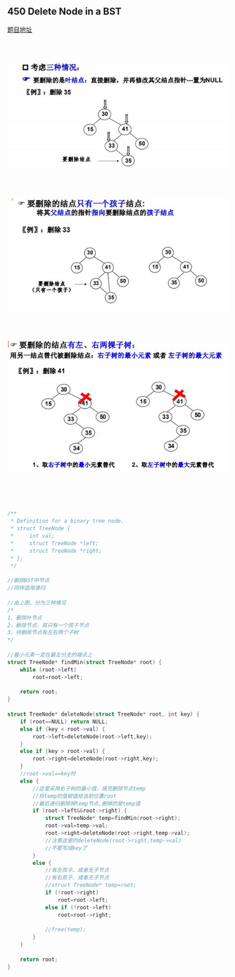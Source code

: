 ## 450  Delete Node in a BST
[题目地址](https://leetcode.com/problems/delete-node-in-a-bst/description/)
<br>
<br>
<br>
<br>

![](https://github.com/LUCY78765580/Day-Day-Leetcode/raw/master/screenshorts/BST001.jpg)

<br>
<br>

![](https://github.com/LUCY78765580/Day-Day-Leetcode/raw/master/screenshorts/BST002.jpg)

<br>
<br>

![](https://github.com/LUCY78765580/Day-Day-Leetcode/raw/master/screenshorts/BST003.jpg)


<br>
<br>
<br>

```c
/**
 * Definition for a binary tree node.
 * struct TreeNode {
 *     int val;
 *     struct TreeNode *left;
 *     struct TreeNode *right;
 * };
 */

//删除BST中节点
//同样适用递归

//由上图，分为三种情况
/*
1、删除叶节点
2、删除节点，其只有一个孩子节点
3、待删除节点有左右两个子树
*/

//最小元素一定在最左分支的端点上
struct TreeNode* findMin(struct TreeNode* root) {
    while (root->left)
        root=root->left;

    return root;
}

struct TreeNode* deleteNode(struct TreeNode* root, int key) {
    if (root==NULL) return NULL;
    else if (key < root->val) {
        root->left=deleteNode(root->left,key);
    }
    else if (key > root->val) {
        root->right=deleteNode(root->right,key);
    }
    //root->val==key时
    else {
        //这里采用右子树的最小值，填充删除节点temp
        //将temp的值赋值给当前位置root
        //最后递归删除掉temp节点,删掉的是temp值
        if (root->left&&root->right) {
            struct TreeNode* temp=findMin(root->right);
            root->val=temp->val;
            root->right=deleteNode(root->right,temp->val);
            //注意这里的deleteNode(root->right,temp->val)
            //不要写成key了
        }
        else {
            //有左孩子、或者无子节点
            //有右孩子、或者无子节点
            //struct TreeNode* temp=root;
            if (!root->right)
                root=root->left;
            else if (!root->left)
                root=root->right;

            //free(temp);
        }
    }

    return root;
}
```